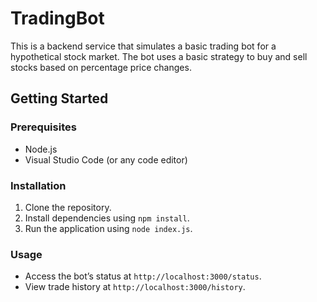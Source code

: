 # TradingBot

This is a backend service that simulates a basic trading bot for a hypothetical stock market. The bot uses a basic strategy to buy and sell stocks based on percentage price changes.

## Getting Started

### Prerequisites

- Node.js
- Visual Studio Code (or any code editor)

### Installation

1. Clone the repository.
2. Install dependencies using `npm install`.
3. Run the application using `node index.js`.

### Usage

- Access the bot’s status at `http://localhost:3000/status`.
- View trade history at `http://localhost:3000/history`.
